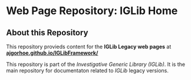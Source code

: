 # Web Page Repository: IGLib Home

## About this Repository

This repository provieds content for the **IGLib Legacy web pages** at **[ajgorhoe.github.io/IGLibFramework/](https://ajgorhoe.github.io/IGLibFramework/index.html)**

This repository is part of the *Investigative Generic Library (IGLib)*. It is the main repository for documentaton related to *IGLib* legacy versions.
